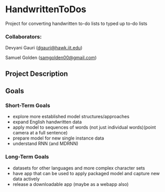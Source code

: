 # HandwrittenToDos
Project for converting handwritten to-do lists to typed up to-do lists
### Collaborators: 
Devyani Gauri
(dgauri@hawk.iit.edu)

Samuel Golden
(samgolden00@gmail.com)

## Project Description

## Goals
### Short-Term Goals
- explore more established model structures/approaches
- expand English handwritten data
- apply model to sequences of words (not just individual words)(point camera at a full sentence)
- prepare model for new single instance data 
- understand RNN (and MDRNN)

### Long-Term Goals
- datasets for other languages and more complex character sets
- have app that can be used to apply packaged model and capture new data actively
- release a downloadable app (maybe as a webapp also)
